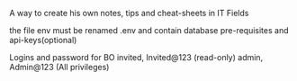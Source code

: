 A way to create his own notes, tips and cheat-sheets in IT Fields

the file env must be renamed .env and contain database pre-requisites and api-keys(optional)

Logins and password for BO
invited, Invited@123  (read-only)
admin,   Admin@123     (All privileges)
